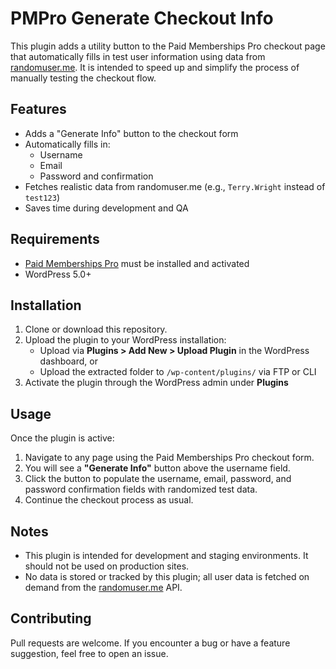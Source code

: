 # PMPro Generate Checkout Info

This plugin adds a utility button to the Paid Memberships Pro checkout page that automatically fills in test user information using data from [randomuser.me](https://randomuser.me/). It is intended to speed up and simplify the process of manually testing the checkout flow.

## Features

- Adds a "Generate Info" button to the checkout form
- Automatically fills in:
  - Username
  - Email
  - Password and confirmation
- Fetches realistic data from randomuser.me (e.g., `Terry.Wright` instead of `test123`)
- Saves time during development and QA

## Requirements

- [Paid Memberships Pro](https://www.paidmembershipspro.com/) must be installed and activated
- WordPress 5.0+

## Installation

1. Clone or download this repository.
2. Upload the plugin to your WordPress installation:
   - Upload via **Plugins > Add New > Upload Plugin** in the WordPress dashboard, or
   - Upload the extracted folder to `/wp-content/plugins/` via FTP or CLI
3. Activate the plugin through the WordPress admin under **Plugins**

## Usage

Once the plugin is active:

1. Navigate to any page using the Paid Memberships Pro checkout form.
2. You will see a **"Generate Info"** button above the username field.
3. Click the button to populate the username, email, password, and password confirmation fields with randomized test data.
4. Continue the checkout process as usual.

## Notes

- This plugin is intended for development and staging environments. It should not be used on production sites.
- No data is stored or tracked by this plugin; all user data is fetched on demand from the [randomuser.me](https://randomuser.me/) API.

## Contributing

Pull requests are welcome. If you encounter a bug or have a feature suggestion, feel free to open an issue.
